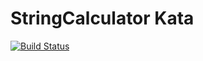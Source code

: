 # StringCalculator Kata

[![Build Status](https://dev.azure.com/jamiedesert01/KATA/_apis/build/status/TheSecurity.StringCalculator-Kata?branchName=master)](https://dev.azure.com/jamiedesert01/KATA/_build/latest?definitionId=1&branchName=master)
 
